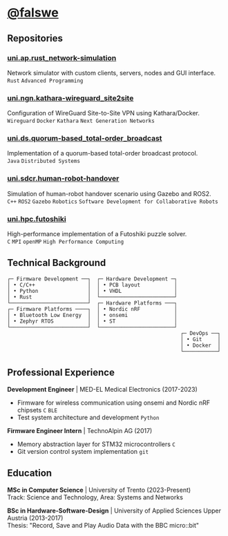 # [@falswe](https://github.com/falswe)

## Repositories
<!-- 
### [uni.pc.zephyr-sam.ctx-protocols](https://github.com/falswe/uni.pc.zephyr-sam.ctx-protocols)
Implementation of concurrent transmission protocols in Zephyr OS based communication framework.
`C` `Zephyr RTOS` `Glossy` `Crystal` `Project Course`

### [uni.lpw.zephyr-sam.logging](https://github.com/falswe/uni.lpw.zephyr-sam.logging)
Custom logging implementation for Zephyr OS based communication framework.
`C` `Zephyr RTOS` `Low Power Wireless Networking for the Internet of Things` -->

### [uni.ap.rust_network-simulation](https://github.com/falswe/uni.ap.rust_network-simulation)
Network simulator with custom clients, servers, nodes and GUI interface.  
`Rust` `Advanced Programming`

### [uni.ngn.kathara-wireguard_site2site](https://github.com/falswe/uni.ngn.kathara-wireguard_site2site)
Configuration of WireGuard Site-to-Site VPN using Kathara/Docker.  
`Wireguard` `Docker` `Kathara` `Next Generation Networks`

### [uni.ds.quorum-based_total-order_broadcast](https://github.com/falswe/uni.ds.quorum-based_total-order_broadcast)
Implementation of a quorum-based total-order broadcast protocol.  
`Java` `Distributed Systems`

### [uni.sdcr.human-robot-handover](https://github.com/falswe/uni.sdcr.human-robot-handover)
Simulation of human-robot handover scenario using Gazebo and ROS2.  
`C++` `ROS2` `Gazebo` `Robotics` `Software Development for Collaborative Robots`

### [uni.hpc.futoshiki](https://github.com/falswe/uni.hpc.futoshiki)
High-performance implementation of a Futoshiki puzzle solver.  
`C` `MPI` `openMP` `High Performance Computing`

## Technical Background

```
┌─ Firmware Development ──┐  ┌─ Hardware Development ─┐
│ • C/C++                 │  │ • PCB layout           │
│ • Python                │  │ • VHDL                 │
│ • Rust                  │  └────────────────────────┘
└─────────────────────────┘  ┌─ Hardware Platforms ───┐
┌─ Firmware Platforms ────┐  │ • Nordic nRF           │
│ • Bluetooth Low Energy  │  │ • onsemi               │
│ • Zephyr RTOS           │  │ • ST                   │
└─────────────────────────┘  └────────────────────────┘
                                                        ┌─ DevOps ──┐
                                                        │ • Git     │
                                                        │ • Docker  │
                                                        └───────────┘
```

## Professional Experience

**Development Engineer** | MED-EL Medical Electronics (2017-2023)
- Firmware for wireless communication using onsemi and Nordic nRF chipsets `C` `BLE`
- Test system architecture and development `Python`

**Firmware Engineer Intern** | TechnoAlpin AG (2017)
- Memory abstraction layer for STM32 microcontrollers `C`
- Git version control system implementation `git`

## Education

**MSc in Computer Science** | University of Trento (2023-Present)  
Track: Science and Technology, Area: Systems and Networks

**BSc in Hardware-Software-Design** | University of Applied Sciences Upper Austria (2013-2017)  
Thesis: "Record, Save and Play Audio Data with the BBC micro::bit"  
